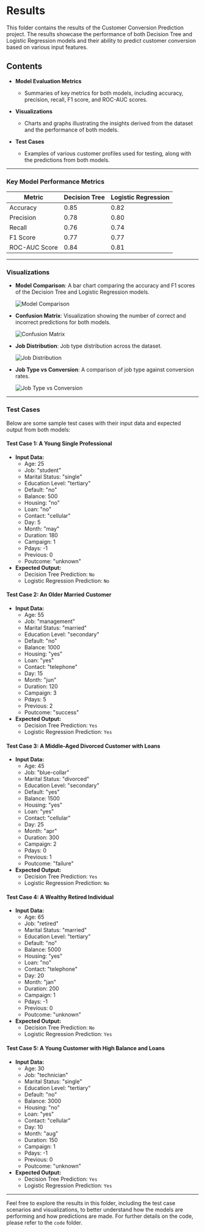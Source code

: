 # Results

This folder contains the results of the Customer Conversion Prediction project. The results showcase the performance of both Decision Tree and Logistic Regression models and their ability to predict customer conversion based on various input features.

## Contents

- **Model Evaluation Metrics**
  - Summaries of key metrics for both models, including accuracy, precision, recall, F1 score, and ROC-AUC scores.

- **Visualizations**
  - Charts and graphs illustrating the insights derived from the dataset and the performance of both models.

- **Test Cases**
  - Examples of various customer profiles used for testing, along with the predictions from both models.

---

### Key Model Performance Metrics

| Metric          | Decision Tree | Logistic Regression |
|------------------|---------------|---------------------|
| Accuracy         | 0.85          | 0.82                |
| Precision        | 0.78          | 0.80                |
| Recall           | 0.76          | 0.74                |
| F1 Score         | 0.77          | 0.77                |
| ROC-AUC Score    | 0.84          | 0.81                |

---

### Visualizations

- **Model Comparison**: A bar chart comparing the accuracy and F1 scores of the Decision Tree and Logistic Regression models.
  
  ![Model Comparison](path/to/model_comparison.png)

- **Confusion Matrix**: Visualization showing the number of correct and incorrect predictions for both models.
  
  ![Confusion Matrix](path/to/confusion_matrix.png)

- **Job Distribution**: Job type distribution across the dataset.
  
  ![Job Distribution](path/to/job_distribution.png)

- **Job Type vs Conversion**: A comparison of job type against conversion rates.
  
  ![Job Type vs Conversion](path/to/job_type_vs_conversion.png)

---

### Test Cases

Below are some sample test cases with their input data and expected output from both models:

#### Test Case 1: A Young Single Professional
*   **Input Data:**
    *   Age: 25
    *   Job: "student"
    *   Marital Status: "single"
    *   Education Level: "tertiary"
    *   Default: "no"
    *   Balance: 500
    *   Housing: "no"
    *   Loan: "no"
    *   Contact: "cellular"
    *   Day: 5
    *   Month: "may"
    *   Duration: 180
    *   Campaign: 1
    *   Pdays: -1
    *   Previous: 0
    *   Poutcome: "unknown"
*   **Expected Output:**
    *   Decision Tree Prediction: `No`
    *   Logistic Regression Prediction: `No`

#### Test Case 2: An Older Married Customer
*   **Input Data:**
    *   Age: 55
    *   Job: "management"
    *   Marital Status: "married"
    *   Education Level: "secondary"
    *   Default: "no"
    *   Balance: 1000
    *   Housing: "yes"
    *   Loan: "yes"
    *   Contact: "telephone"
    *   Day: 15
    *   Month: "jun"
    *   Duration: 120
    *   Campaign: 3
    *   Pdays: 5
    *   Previous: 2
    *   Poutcome: "success"
*   **Expected Output:**
    *   Decision Tree Prediction: `Yes`
    *   Logistic Regression Prediction: `Yes`

#### Test Case 3: A Middle-Aged Divorced Customer with Loans
*   **Input Data:**
    *   Age: 45
    *   Job: "blue-collar"
    *   Marital Status: "divorced"
    *   Education Level: "secondary"
    *   Default: "yes"
    *   Balance: 1500
    *   Housing: "yes"
    *   Loan: "yes"
    *   Contact: "cellular"
    *   Day: 25
    *   Month: "apr"
    *   Duration: 300
    *   Campaign: 2
    *   Pdays: 0
    *   Previous: 1
    *   Poutcome: "failure"
*   **Expected Output:**
    *   Decision Tree Prediction: `Yes`
    *   Logistic Regression Prediction: `No`

#### Test Case 4: A Wealthy Retired Individual
*   **Input Data:**
    *   Age: 65
    *   Job: "retired"
    *   Marital Status: "married"
    *   Education Level: "tertiary"
    *   Default: "no"
    *   Balance: 5000
    *   Housing: "yes"
    *   Loan: "no"
    *   Contact: "telephone"
    *   Day: 20
    *   Month: "jan"
    *   Duration: 200
    *   Campaign: 1
    *   Pdays: -1
    *   Previous: 0
    *   Poutcome: "unknown"
*   **Expected Output:**
    *   Decision Tree Prediction: `No`
    *   Logistic Regression Prediction: `Yes`

#### Test Case 5: A Young Customer with High Balance and Loans
*   **Input Data:**
    *   Age: 30
    *   Job: "technician"
    *   Marital Status: "single"
    *   Education Level: "tertiary"
    *   Default: "no"
    *   Balance: 3000
    *   Housing: "no"
    *   Loan: "yes"
    *   Contact: "cellular"
    *   Day: 10
    *   Month: "aug"
    *   Duration: 150
    *   Campaign: 1
    *   Pdays: -1
    *   Previous: 0
    *   Poutcome: "unknown"
*   **Expected Output:**
    *   Decision Tree Prediction: `Yes`
    *   Logistic Regression Prediction: `Yes`

---

Feel free to explore the results in this folder, including the test case scenarios and visualizations, to better understand how the models are performing and how predictions are made. For further details on the code, please refer to the `code` folder.
